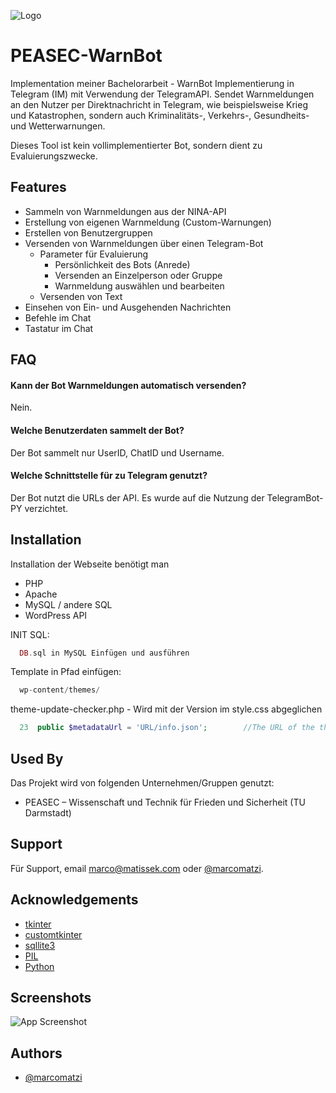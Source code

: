 
![Logo](https://dev-to-uploads.s3.amazonaws.com/uploads/articles/th5xamgrr6se0x5ro4g6.png)

# PEASEC-WarnBot
Implementation meiner Bachelorarbeit - WarnBot Implementierung in Telegram (IM) mit Verwendung der TelegramAPI. Sendet Warnmeldungen an den Nutzer per Direktnachricht in Telegram, wie beispielsweise Krieg und Katastrophen, sondern auch Kriminalitäts-, Verkehrs-, Gesundheits- und Wetterwarnungen.

Dieses Tool ist kein vollimplementierter Bot, sondern dient zu Evaluierungszwecke.



## Features

- Sammeln von Warnmeldungen aus der NINA-API
- Erstellung von eigenen Warnmeldung (Custom-Warnungen)
- Erstellen von Benutzergruppen
- Versenden von Warnmeldungen über einen Telegram-Bot
    - Parameter für Evaluierung
        - Persönlichkeit des Bots (Anrede)
        - Versenden an Einzelperson oder Gruppe
        - Warnmeldung auswählen und bearbeiten
    - Versenden von Text
- Einsehen von Ein- und Ausgehenden Nachrichten
- Befehle im Chat
- Tastatur im Chat




## FAQ

#### Kann der Bot Warnmeldungen automatisch versenden?
Nein.

#### Welche Benutzerdaten sammelt der Bot?
Der Bot sammelt nur UserID, ChatID und Username.

#### Welche Schnittstelle für zu Telegram genutzt?
Der Bot nutzt die URLs der API. Es wurde auf die Nutzung der TelegramBot-PY verzichtet.


## Installation

Installation der Webseite benötigt man 
- PHP
- Apache
- MySQL / andere SQL
- WordPress API

INIT SQL:
```php
  DB.sql in MySQL Einfügen und ausführen
```
Template in Pfad einfügen:
```php
  wp-content/themes/
```    

theme-update-checker.php - Wird mit der Version im style.css abgeglichen
```php
  23  public $metadataUrl = 'URL/info.json';        //The URL of the theme's metadata file.
```    
## Used By

Das Projekt wird von folgenden Unternehmen/Gruppen genutzt:

- PEASEC – Wissenschaft und Technik für Frieden und Sicherheit (TU Darmstadt)


## Support

Für Support, email marco@matissek.com oder [@marcomatzi](https://www.github.com/marcomatzi).


## Acknowledgements

 - [tkinter](https://de.wordpress.org/download/)
 - [customtkinter](https://www.php.net/)
 - [sqllite3](https://www.mysql.com/de/)
 - [PIL](https://www.mysql.com/de/)
 - [Python](https://www.mysql.com/de/)

## Screenshots

![App Screenshot](https://via.placeholder.com/468x300?text=App+Screenshot+Here)


## Authors

- [@marcomatzi](https://www.github.com/marcomatzi)



